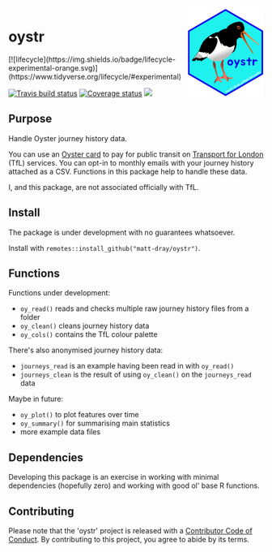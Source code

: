 <img src="https://raw.githubusercontent.com/matt-dray/stickers/master/output/oystr_hex.png" width="150" align="right">

# oystr

<!-- badges: start -->[![lifecycle](https://img.shields.io/badge/lifecycle-experimental-orange.svg)](https://www.tidyverse.org/lifecycle/#experimental)
[![Travis build status](https://travis-ci.org/matt-dray/oystr.svg?branch=master)](https://travis-ci.org/matt-dray/oystr)
[![Coverage status](https://codecov.io/gh/matt-dray/oystr/branch/master/graph/badge.svg)](https://codecov.io/github/matt-dray/oystr?branch=master)
[![](https://img.shields.io/github/languages/code-size/matt-dray/oystr.svg)](https://github.com/matt-dray/oystr)<!-- badges: end -->

## Purpose

Handle Oyster journey history data.

You can use an [Oyster card](https://oyster.tfl.gov.uk/oyster/entry.do) to pay for public transit on [Transport for London](https://tfl.gov.uk/) (TfL) services. You can opt-in to monthly emails with your journey history attached as a CSV. Functions in this package help to handle these data.

I, and this package, are not associated officially with TfL.

## Install

The package is under development with no guarantees whatsoever.

Install with `remotes::install_github("matt-dray/oystr")`.

## Functions

Functions under development:

* `oy_read()` reads and checks multiple raw journey history files from a folder
* `oy_clean()` cleans journey history data
* `oy_cols()` contains the TfL colour palette

There's also anonymised journey history data:

* `journeys_read` is an example having been read in with `oy_read()`
* `journeys_clean` is the result of using `oy_clean()` on the `journeys_read` data

Maybe in future:

* `oy_plot()` to plot features over time
* `oy_summary()` for summarising main statistics
* more example data files

## Dependencies

Developing this package is an exercise in working with minimal dependencies (hopefully zero) and working with good ol' base R functions.

## Contributing

Please note that the 'oystr' project is released with a [Contributor Code of Conduct](CODE_OF_CONDUCT.md). By contributing to this project, you agree to abide by its terms.
